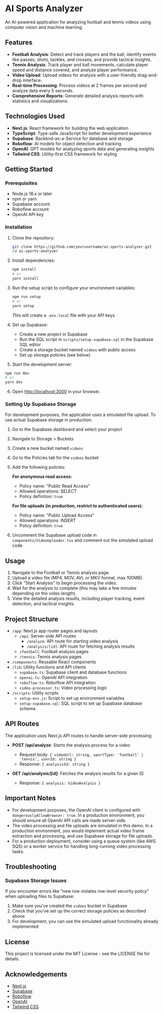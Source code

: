 # AI Sports Analyzer

An AI-powered application for analyzing football and tennis videos using computer vision and machine learning.

## Features

- **Football Analysis**: Detect and track players and the ball, identify events like passes, shots, tackles, and crosses, and provide tactical insights.
- **Tennis Analysis**: Track player and ball movements, calculate player speed and distance covered, and analyze player performance.
- **Video Upload**: Upload videos for analysis with a user-friendly drag-and-drop interface.
- **Real-time Processing**: Process videos at 2 frames per second and analyze data every 5 seconds.
- **Comprehensive Reports**: Generate detailed analysis reports with statistics and visualizations.

## Technologies Used

- **Next.js**: React framework for building the web application
- **TypeScript**: Type-safe JavaScript for better development experience
- **Supabase**: Backend-as-a-Service for database and storage
- **Roboflow**: AI models for object detection and tracking
- **OpenAI**: GPT models for analyzing sports data and generating insights
- **Tailwind CSS**: Utility-first CSS framework for styling

## Getting Started

### Prerequisites

- Node.js 18.x or later
- npm or yarn
- Supabase account
- Roboflow account
- OpenAI API key

### Installation

1. Clone the repository:
   ```bash
   git clone https://github.com/yourusername/ai-sports-analyzer.git
   cd ai-sports-analyzer
   ```

2. Install dependencies:
   ```bash
   npm install
   # or
   yarn install
   ```

3. Run the setup script to configure your environment variables:
   ```bash
   npm run setup
   # or
   yarn setup
   ```
   This will create a `.env.local` file with your API keys.

4. Set up Supabase:
   - Create a new project in Supabase
   - Run the SQL script in `scripts/setup-supabase.sql` in the Supabase SQL editor
   - Create a storage bucket named `videos` with public access
   - Set up storage policies (see below)

5. Start the development server:
```bash
npm run dev
# or
yarn dev
   ```

6. Open [http://localhost:3000](http://localhost:3000) in your browser.

### Setting Up Supabase Storage

For development purposes, the application uses a simulated file upload. To use actual Supabase storage in production:

1. Go to the Supabase dashboard and select your project
2. Navigate to Storage > Buckets
3. Create a new bucket named `videos`
4. Go to the Policies tab for the `videos` bucket
5. Add the following policies:

   **For anonymous read access:**
   - Policy name: "Public Read Access"
   - Allowed operations: SELECT
   - Policy definition: `true`

   **For file uploads (in production, restrict to authenticated users):**
   - Policy name: "Public Upload Access"
   - Allowed operations: INSERT
   - Policy definition: `true`

6. Uncomment the Supabase upload code in `components/VideoUploader.tsx` and comment out the simulated upload code

## Usage

1. Navigate to the Football or Tennis analysis page.
2. Upload a video file (MP4, MOV, AVI, or MKV format, max 100MB).
3. Click "Start Analysis" to begin processing the video.
4. Wait for the analysis to complete (this may take a few minutes depending on the video length).
5. View the detailed analysis results, including player tracking, event detection, and tactical insights.

## Project Structure

- `/app`: Next.js app router pages and layouts
  - `/api`: Server-side API routes
    - `/analyze`: API route for starting video analysis
    - `/analysis/[id]`: API route for fetching analysis results
  - `/football`: Football analysis pages
  - `/tennis`: Tennis analysis pages
- `/components`: Reusable React components
- `/lib`: Utility functions and API clients
  - `supabase.ts`: Supabase client and database functions
  - `openai.ts`: OpenAI API integration
  - `roboflow.ts`: Roboflow API integration
  - `video-processor.ts`: Video processing logic
- `/scripts`: Utility scripts
  - `setup-env.js`: Script to set up environment variables
  - `setup-supabase.sql`: SQL script to set up Supabase database schema

## API Routes

The application uses Next.js API routes to handle server-side processing:

- **POST /api/analyze**: Starts the analysis process for a video
  - Request body: `{ videoUrl: string, sportType: 'football' | 'tennis', userId: string }`
  - Response: `{ analysisId: string }`

- **GET /api/analysis/[id]**: Fetches the analysis results for a given ID
  - Response: `{ analysis: VideoAnalysis }`

## Important Notes

- For development purposes, the OpenAI client is configured with `dangerouslyAllowBrowser: true`. In a production environment, you should ensure all OpenAI API calls are made server-side.
- The video processing and file uploads are simulated in this demo. In a production environment, you would implement actual video frame extraction and processing, and use Supabase storage for file uploads.
- For a production deployment, consider using a queue system (like AWS SQS) or a worker service for handling long-running video processing tasks.

## Troubleshooting

### Supabase Storage Issues

If you encounter errors like "new row violates row-level security policy" when uploading files to Supabase:

1. Make sure you've created the `videos` bucket in Supabase
2. Check that you've set up the correct storage policies as described above
3. For development, you can use the simulated upload functionality already implemented

## License

This project is licensed under the MIT License - see the LICENSE file for details.

## Acknowledgements

- [Next.js](https://nextjs.org/)
- [Supabase](https://supabase.io/)
- [Roboflow](https://roboflow.com/)
- [OpenAI](https://openai.com/)
- [Tailwind CSS](https://tailwindcss.com/)
